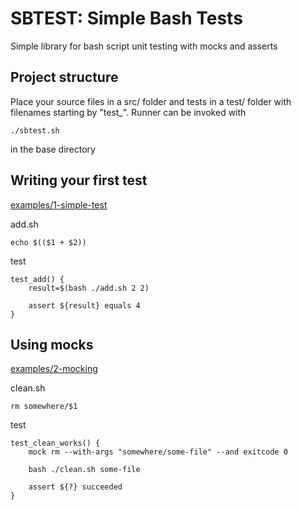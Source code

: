 SBTEST: Simple Bash Tests
=========================

Simple library for bash script unit testing with mocks and asserts

Project structure
-----------------
Place your source files in a src/ folder and tests in a test/ folder
with filenames starting by "test_".  Runner can be invoked with

    ./sbtest.sh

in the base directory

Writing your first test
-----------------------

[examples/1-simple-test](examples/1-simple-test)

add.sh

    echo $(($1 + $2))

test 

    test_add() {
        result=$(bash ./add.sh 2 2)
    
        assert ${result} equals 4
    }

Using mocks
-----------

[examples/2-mocking](examples/2-mocking)

clean.sh

    rm somewhere/$1

test

    test_clean_works() {
        mock rm --with-args "somewhere/some-file" --and exitcode 0
    
        bash ./clean.sh some-file
    
        assert ${?} succeeded
    }
    
